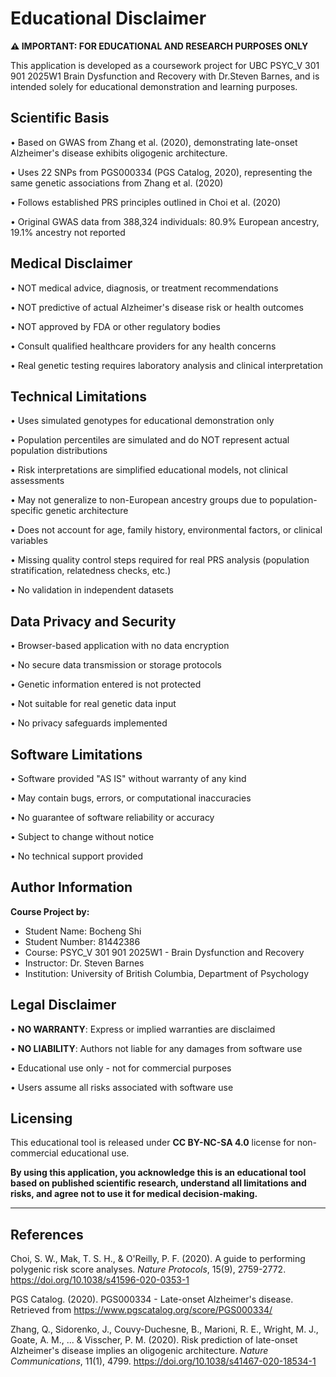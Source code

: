# Educational Disclaimer

**⚠️ IMPORTANT: FOR EDUCATIONAL AND RESEARCH PURPOSES ONLY**

This application is developed as a coursework project for UBC PSYC_V 301 901 2025W1 Brain Dysfunction and Recovery with Dr.Steven Barnes, and is intended solely for educational demonstration and learning purposes.

## Scientific Basis

• Based on GWAS from Zhang et al. (2020), demonstrating late-onset Alzheimer's disease exhibits oligogenic architecture.

• Uses 22 SNPs from PGS000334 (PGS Catalog, 2020), representing the same genetic associations from Zhang et al. (2020)

• Follows established PRS principles outlined in Choi et al. (2020)

• Original GWAS data from 388,324 individuals: 80.9% European ancestry, 19.1% ancestry not reported

## Medical Disclaimer

• NOT medical advice, diagnosis, or treatment recommendations

• NOT predictive of actual Alzheimer's disease risk or health outcomes

• NOT approved by FDA or other regulatory bodies

• Consult qualified healthcare providers for any health concerns

• Real genetic testing requires laboratory analysis and clinical interpretation

## Technical Limitations

• Uses simulated genotypes for educational demonstration only

• Population percentiles are simulated and do NOT represent actual population distributions

• Risk interpretations are simplified educational models, not clinical assessments

• May not generalize to non-European ancestry groups due to population-specific genetic architecture

• Does not account for age, family history, environmental factors, or clinical variables

• Missing quality control steps required for real PRS analysis (population stratification, relatedness checks, etc.)

• No validation in independent datasets

## Data Privacy and Security

• Browser-based application with no data encryption

• No secure data transmission or storage protocols

• Genetic information entered is not protected

• Not suitable for real genetic data input

• No privacy safeguards implemented

## Software Limitations

• Software provided "AS IS" without warranty of any kind

• May contain bugs, errors, or computational inaccuracies

• No guarantee of software reliability or accuracy

• Subject to change without notice

• No technical support provided
## Author Information

**Course Project by:**
- Student Name: Bocheng Shi
- Student Number: 81442386
- Course: PSYC_V 301 901 2025W1 - Brain Dysfunction and Recovery
- Instructor: Dr. Steven Barnes
- Institution: University of British Columbia, Department of Psychology

## Legal Disclaimer

• **NO WARRANTY**: Express or implied warranties are disclaimed

• **NO LIABILITY**: Authors not liable for any damages from software use

• Educational use only - not for commercial purposes

• Users assume all risks associated with software use

## Licensing

This educational tool is released under **CC BY-NC-SA 4.0** license for non-commercial educational use.

**By using this application, you acknowledge this is an educational tool based on published scientific research, understand all limitations and risks, and agree not to use it for medical decision-making.**

---

## References

Choi, S. W., Mak, T. S. H., & O'Reilly, P. F. (2020). A guide to performing polygenic risk score analyses. *Nature Protocols*, 15(9), 2759-2772. https://doi.org/10.1038/s41596-020-0353-1

PGS Catalog. (2020). PGS000334 - Late-onset Alzheimer's disease. Retrieved from https://www.pgscatalog.org/score/PGS000334/

Zhang, Q., Sidorenko, J., Couvy-Duchesne, B., Marioni, R. E., Wright, M. J., Goate, A. M., ... & Visscher, P. M. (2020). Risk prediction of late-onset Alzheimer's disease implies an oligogenic architecture. *Nature Communications*, 11(1), 4799. https://doi.org/10.1038/s41467-020-18534-1